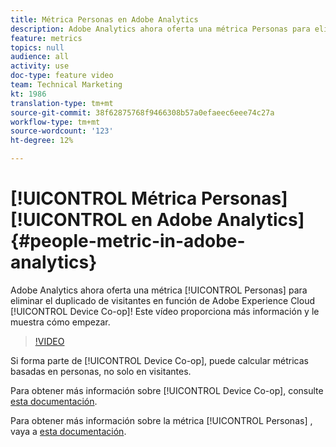 ```yaml
---
title: Métrica Personas en Adobe Analytics
description: Adobe Analytics ahora oferta una métrica Personas para eliminar el duplicado de visitantes en función de la cooperación entre dispositivos de Adobe Experience Cloud. Este vídeo proporciona más información y le muestra cómo empezar.
feature: metrics
topics: null
audience: all
activity: use
doc-type: feature video
team: Technical Marketing
kt: 1986
translation-type: tm+mt
source-git-commit: 38f62875768f9466308b57a0efaeec6eee74c27a
workflow-type: tm+mt
source-wordcount: '123'
ht-degree: 12%

---
```



# [!UICONTROL Métrica Personas] [!UICONTROL en Adobe Analytics] {#people-metric-in-adobe-analytics}

Adobe Analytics ahora oferta una métrica [!UICONTROL Personas] para eliminar el duplicado de visitantes en función de Adobe Experience Cloud [!UICONTROL Device Co-op]! Este vídeo proporciona más información y le muestra cómo empezar.

>[!VIDEO](https://video.tv.adobe.com/v/24037/?quality=12)

Si forma parte de [!UICONTROL Device Co-op], puede calcular métricas basadas en personas, no solo en visitantes.

Para obtener más información sobre [!UICONTROL Device Co-op], consulte [esta documentación](https://marketing.adobe.com/resources/help/es_ES/mcdc/).

Para obtener más información sobre la métrica [!UICONTROL Personas] , vaya a [esta documentación](https://marketing.adobe.com/resources/help/es_ES/mcdc/mcdc-people.html).
